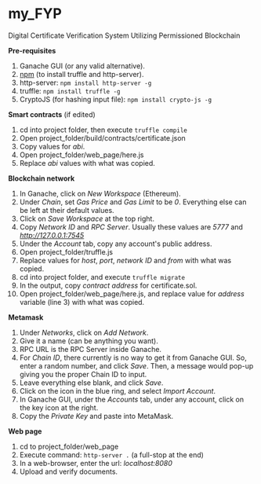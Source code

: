 # my_FYP
Digital Certificate Verification System Utilizing Permissioned Blockchain

**Pre-requisites**
1. Ganache GUI (or any valid alternative).
1. [npm](https://www.npmjs.com/get-npm) (to install truffle and http-server).
1. http-server: `npm install http-server -g`
1. truffle: `npm install truffle -g`
1. CryptoJS (for hashing input file): `npm install crypto-js -g`

**Smart contracts** (if edited)
1. cd into project folder, then execute `truffle compile`
1. Open project_folder/build/contracts/certificate.json
1. Copy values for *abi*.
1. Open project_folder/web_page/here.js
1. Replace *abi* values with what was copied.

**Blockchain network**
1. In Ganache, click on *New Workspace* (Ethereum).
1. Under *Chain*, set *Gas Price* and *Gas Limit* to be *0*. Everything else can be left at their default values.
1. Click on *Save Workspace* at the top right.
1. Copy *Network ID* and *RPC Server*. Usually these values are *5777* and *http://127.0.0.1:7545*
1. Under the *Account* tab, copy any account's public address.
1. Open project_folder/truffle.js
1. Replace values for *host*, *port*, *network ID* and *from* with what was copied.
1. cd into project folder, and execute `truffle migrate`
1. In the output, copy *contract address* for certificate.sol.
1. Open project_folder/web_page/here.js, and replace value for *address* variable (line 3) with what was copied.

**Metamask**
1. Under *Networks*, click on *Add Network*.
1. Give it a name (can be anything you want).
1. RPC URL is the RPC Server inside Ganache.
1. For *Chain ID*, there currently is no way to get it from Ganache GUI. So, enter a random number, and click *Save*. Then, a message would pop-up giving you the proper Chain ID to input.
1. Leave everything else blank, and click *Save*.
1. Click on the icon in the blue ring, and select *Import Account*.
1. In Ganache GUI, under the *Accounts* tab, under any account, click on the key icon at the right.
1. Copy the *Private Key* and paste into MetaMask.

**Web page**
1. cd to project_folder/web_page
1. Execute command: `http-server .` (a full-stop at the end)
1. In a web-browser, enter the url: *localhost:8080*
1. Upload and verify documents.
